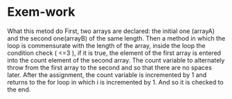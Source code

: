 # Exem-work
What this metod do
First, two arrays are declared: the initial one (arrayA) and the second one(arrayB) of the same length. Then a method in which the loop is commensurate with the length of the array, inside the loop the condition check ( <=3 ), if it is true, the element of the first array is entered into the count element of the second array. The count variable to alternately throw from the first array to the second and so that there are no spaces later. After the assignment, the count variable is incremented by 1 and returns to the for loop in which i is incremented by 1. And so it is checked to the end.
